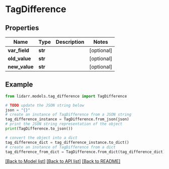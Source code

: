 # TagDifference


## Properties

Name | Type | Description | Notes
------------ | ------------- | ------------- | -------------
**var_field** | **str** |  | [optional] 
**old_value** | **str** |  | [optional] 
**new_value** | **str** |  | [optional] 

## Example

```python
from lidarr.models.tag_difference import TagDifference

# TODO update the JSON string below
json = "{}"
# create an instance of TagDifference from a JSON string
tag_difference_instance = TagDifference.from_json(json)
# print the JSON string representation of the object
print(TagDifference.to_json())

# convert the object into a dict
tag_difference_dict = tag_difference_instance.to_dict()
# create an instance of TagDifference from a dict
tag_difference_from_dict = TagDifference.from_dict(tag_difference_dict)
```
[[Back to Model list]](../README.md#documentation-for-models) [[Back to API list]](../README.md#documentation-for-api-endpoints) [[Back to README]](../README.md)


